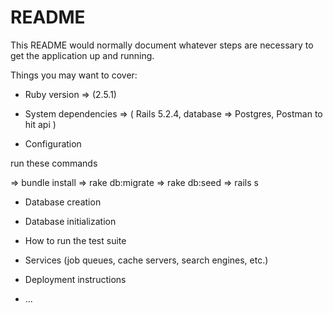 # README

This README would normally document whatever steps are necessary to get the
application up and running.

Things you may want to cover:

* Ruby version => (2.5.1)

* System dependencies => (
Rails 5.2.4, 
database => Postgres,
Postman to hit api )

* Configuration

run these commands

=> bundle install
=> rake db:migrate
=> rake db:seed
=> rails s

* Database creation

* Database initialization

* How to run the test suite

* Services (job queues, cache servers, search engines, etc.)

* Deployment instructions

* ...
